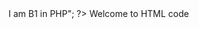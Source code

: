 <?php
echo "welcome to php internship";
echo "<h1>I am B1 in PHP</h1>";
?>
 <html>
    <body>
        Welcome to HTML code
        <?php
        echo "I am PHP Inside HTML Tag";
        ?>
    </body>
 <html>
